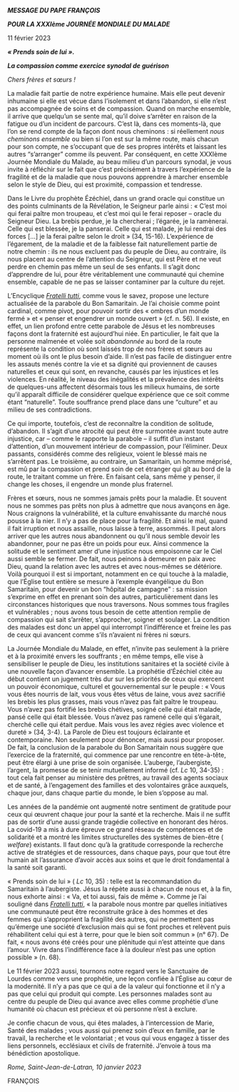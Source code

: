 ***MESSAGE DU PAPE FRANÇOIS***

***POUR LA XXXIème JOURNÉE MONDIALE DU MALADE***

11 février 2023

***« Prends soin de lui ».***

***La compassion comme exercice synodal de guérison***

*Chers frères et sœurs !*

La maladie fait partie de notre expérience humaine. Mais elle peut devenir inhumaine si elle est vécue dans l’isolement et dans l’abandon, si elle n’est pas accompagnée de soins et de compassion. Quand on marche ensemble, il arrive que quelqu’un se sente mal, qu’il doive s’arrêter en raison de la fatigue ou d’un incident de parcours. C’est là, dans ces moments-là, que l’on se rend compte de la façon dont nous cheminons : si réellement *nous* *cheminons ensemble* ou bien si l’on est sur la même route, mais chacun pour son compte, ne s’occupant que de ses propres intérêts et laissant les autres “s’arranger” comme ils peuvent. Par conséquent, en cette XXXIème Journée Mondiale du Malade, au beau milieu d’un parcours synodal, je vous invite à réfléchir sur le fait que c’est précisément à travers l’expérience de la fragilité et de la maladie que nous pouvons apprendre à marcher ensemble selon le style de Dieu, qui est proximité, compassion et tendresse.

Dans le Livre du prophète Ézéchiel, dans un grand oracle qui constitue un des points culminants de la Révélation, le Seigneur parle ainsi : « C’est moi qui ferai paître mon troupeau, et c’est moi qui le ferai reposer – oracle du Seigneur Dieu. La brebis perdue, je la chercherai ; l’égarée, je la ramènerai. Celle qui est blessée, je la panserai. Celle qui est malade, je lui rendrai des forces \[…\] je la ferai paître selon le droit » (34, 15-16). L’expérience de l’égarement, de la maladie et de la faiblesse fait naturellement partie de notre chemin : ils ne nous excluent pas du peuple de Dieu, au contraire, ils nous placent au centre de l’attention du Seigneur, qui est Père et ne veut perdre en chemin pas même un seul de ses enfants. Il s’agit donc d’apprendre de lui, pour être véritablement une communauté qui chemine ensemble, capable de ne pas se laisser contaminer par la culture du rejet.

L’Encyclique *[Fratelli tutti](https://www.vatican.va/content/francesco/fr/encyclicals/documents/papa-francesco_20201003_enciclica-fratelli-tutti.html#56)*, comme vous le savez, propose une lecture actualisée de la parabole du Bon Samaritain. Je l’ai choisie comme point cardinal, comme pivot, pour pouvoir sortir des « ombres d’un monde fermé » et « penser et engendrer un monde ouvert » (cf. n. 56). Il existe, en effet, un lien profond entre cette parabole de Jésus et les nombreuses façons dont la fraternité est aujourd’hui niée. En particulier, le fait que la personne malmenée et volée soit *abandonnée* au bord de la route représente la condition où sont laissés trop de nos frères et sœurs au moment où ils ont le plus besoin d’aide. Il n’est pas facile de distinguer entre les assauts menés contre la vie et sa dignité qui proviennent de causes naturelles et ceux qui sont, en revanche, causés par les injustices et les violences. En réalité, le niveau des inégalités et la prévalence des intérêts de quelques-uns affectent désormais tous les milieux humains, de sorte qu’il apparaît difficile de considérer quelque expérience que ce soit comme étant “naturelle”. Toute souffrance prend place dans une “culture” et au milieu de ses contradictions.

Ce qui importe, toutefois, c’est de reconnaître la condition de solitude, d’abandon. Il s’agit d’une atrocité qui peut être surmontée avant toute autre injustice, car – comme le rapporte la parabole – il suffit d’un instant d’attention, d’un mouvement intérieur de compassion, pour l’éliminer. Deux passants, considérés comme des religieux, voient le blessé mais ne s’arrêtent pas. Le troisième, au contraire, un Samaritain, un homme méprisé, est mû par la compassion et prend soin de cet étranger qui gît au bord de la route, le traitant comme un frère. En faisant cela, sans même y penser, il change les choses, il engendre un monde plus fraternel.

Frères et sœurs, nous ne sommes jamais prêts pour la maladie. Et souvent nous ne sommes pas prêts non plus à admettre que nous avançons en âge. Nous craignons la vulnérabilité, et la culture envahissante du marché nous pousse à la nier. Il n’y a pas de place pour la fragilité. Et ainsi le mal, quand il fait irruption et nous assaille, nous laisse à terre, assommés. Il peut alors arriver que les autres nous abandonnent ou qu’il nous semble devoir les abandonner, pour ne pas être un poids pour eux. Ainsi commence la solitude et le sentiment amer d’une injustice nous empoisonne car le Ciel aussi semble se fermer. De fait, nous peinons à demeurer en paix avec Dieu, quand la relation avec les autres et avec nous-mêmes se détériore. Voilà pourquoi il est si important, notamment en ce qui touche à la maladie, que l’Église tout entière se mesure à l’exemple évangélique du Bon Samaritain, pour devenir un bon “hôpital de campagne” : sa mission s’exprime en effet en prenant soin des autres, particulièrement dans les circonstances historiques que nous traversons. Nous sommes tous fragiles et vulnérables ; nous avons tous besoin de cette attention remplie de compassion qui sait s’arrêter, s’approcher, soigner et soulager. La condition des malades est donc un appel qui interrompt l’indifférence et freine les pas de ceux qui avancent comme s’ils n’avaient ni frères ni sœurs.

La Journée Mondiale du Malade, en effet, n’invite pas seulement à la prière et à la proximité envers les souffrants ; en même temps, elle vise à sensibiliser le peuple de Dieu, les institutions sanitaires et la société civile à une nouvelle façon d’avancer ensemble. La prophétie d’Ézéchiel citée au début contient un jugement très dur sur les priorités de ceux qui exercent un pouvoir économique, culturel et gouvernemental sur le peuple : « Vous vous êtes nourris de lait, vous vous êtes vêtus de laine, vous avez sacrifié les brebis les plus grasses, mais vous n’avez pas fait paître le troupeau. Vous n’avez pas fortifié les brebis chétives, soigné celle qui était malade, pansé celle qui était blessée. Vous n’avez pas ramené celle qui s’égarait, cherché celle qui était perdue. Mais vous les avez régies avec violence et dureté » (34, 3-4). La Parole de Dieu est toujours éclairante et contemporaine. Non seulement pour dénoncer, mais aussi pour proposer. De fait, la conclusion de la parabole du Bon Samaritain nous suggère que l’exercice de la fraternité, qui commence par une rencontre en tête-à-tête, peut être élargi à une prise de soin organisée. L’auberge, l’aubergiste, l’argent, la promesse de se tenir mutuellement informé (cf. *Lc* 10, 34-35) : tout cela fait penser au ministère des prêtres, au travail des agents sociaux et de santé, à l’engagement des familles et des volontaires grâce auxquels, chaque jour, dans chaque partie du monde, le bien s’oppose au mal.

Les années de la pandémie ont augmenté notre sentiment de gratitude pour ceux qui œuvrent chaque jour pour la santé et la recherche. Mais il ne suffit pas de sortir d’une aussi grande tragédie collective en honorant des héros. La covid-19 a mis à dure épreuve ce grand réseau de compétences et de solidarité et a montré les limites structurelles des systèmes de bien-être ( *welfare*) existants. Il faut donc qu’à la gratitude corresponde la recherche active de stratégies et de ressources, dans chaque pays, pour que tout être humain ait l’assurance d’avoir accès aux soins et que le droit fondamental à la santé soit garanti.

« Prends soin de lui » ( *Lc* 10, 35) : telle est la recommandation du Samaritain à l’aubergiste. Jésus la répète aussi à chacun de nous et, à la fin, nous exhorte ainsi : « Va, et toi aussi, fais de même ». Comme je l’ai souligné dans *[Fratelli tutti](https://www.vatican.va/content/francesco/fr/encyclicals/documents/papa-francesco_20201003_enciclica-fratelli-tutti.html#67)*, « la parabole nous montre par quelles initiatives une communauté peut être reconstruite grâce à des hommes et des femmes qui s’approprient la fragilité des autres, qui ne permettent pas qu’émerge une société d’exclusion mais qui se font proches et relèvent puis réhabilitent celui qui est à terre, pour que le bien soit commun » (n° 67). De fait, « nous avons été créés pour une plénitude qui n’est atteinte que dans l’amour. Vivre dans l’indifférence face à la douleur n’est pas une option possible » (n. 68).

Le 11 février 2023 aussi, tournons notre regard vers le Sanctuaire de Lourdes comme vers une prophétie, une leçon confiée à l’Église au cœur de la modernité. Il n’y a pas que ce qui a de la valeur qui fonctionne et il n’y a pas que celui qui produit qui compte. Les personnes malades sont au centre du peuple de Dieu qui avance avec elles comme prophétie d’une humanité où chacun est précieux et où personne n’est à exclure.

Je confie chacun de vous, qui êtes malades, à l’intercession de Marie, Santé des malades ; vous aussi qui prenez soin d’eux en famille, par le travail, la recherche et le volontariat ; et vous qui vous engagez à tisser des liens personnels, ecclésiaux et civils de fraternité. J’envoie à tous ma bénédiction apostolique.

*Rome, Saint-Jean-de-Latran, 10 janvier 2023*

FRANÇOIS